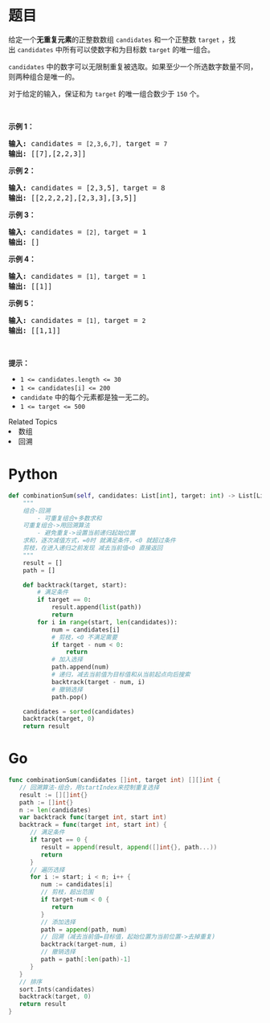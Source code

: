 # 题目
<p>给定一个<strong>无重复元素</strong>的正整数数组 <code>candidates</code> 和一个正整数 <code>target</code> ，找出 <code>candidates</code> 中所有可以使数字和为目标数 <code>target</code> 的唯一组合。</p>

<p><code>candidates</code> 中的数字可以无限制重复被选取。如果至少一个所选数字数量不同，则两种组合是唯一的。 </p>

<p>对于给定的输入，保证和为 <code>target</code> 的唯一组合数少于 <code>150</code> 个。</p>

<p> </p>

<p><strong>示例 1：</strong></p>

<pre>
<strong>输入: </strong>candidates = <code>[2,3,6,7], </code>target = <code>7</code>
<strong>输出: </strong>[[7],[2,2,3]]
</pre>

<p><strong>示例 2：</strong></p>

<pre>
<strong>输入: </strong>candidates = [2,3,5]<code>, </code>target = 8
<strong>输出: </strong>[[2,2,2,2],[2,3,3],[3,5]]</pre>

<p><strong>示例 3：</strong></p>

<pre>
<strong>输入: </strong>candidates = <code>[2], </code>target = 1
<strong>输出: </strong>[]
</pre>

<p><strong>示例 4：</strong></p>

<pre>
<strong>输入: </strong>candidates = <code>[1], </code>target = <code>1</code>
<strong>输出: </strong>[[1]]
</pre>

<p><strong>示例 5：</strong></p>

<pre>
<strong>输入: </strong>candidates = <code>[1], </code>target = <code>2</code>
<strong>输出: </strong>[[1,1]]
</pre>

<p> </p>

<p><strong>提示：</strong></p>

<ul>
	<li><code>1 <= candidates.length <= 30</code></li>
	<li><code>1 <= candidates[i] <= 200</code></li>
	<li><code>candidate</code> 中的每个元素都是独一无二的。</li>
	<li><code>1 <= target <= 500</code></li>
</ul>
<div><div>Related Topics</div><div><li>数组</li><li>回溯</li></div></div>

# Python

```python
def combinationSum(self, candidates: List[int], target: int) -> List[List[int]]:
    """
    组合-回溯
        - 可重复组合+多数求和
    可重复组合->用回溯算法
        - 避免重复->设置当前递归起始位置
    求和，逐次减值方式，=0时 就满足条件，<0 就超过条件
    剪枝，在进入递归之前发现 减去当前值<0 直接返回
    """
    result = []
    path = []

    def backtrack(target, start):
        # 满足条件
        if target == 0:
            result.append(list(path))
            return
        for i in range(start, len(candidates)):
            num = candidates[i]
            # 剪枝，<0 不满足需要
            if target - num < 0:
                return
            # 加入选择
            path.append(num)
            # 递归，减去当前值为目标值和从当前起点向后搜索
            backtrack(target - num, i)
            # 撤销选择
            path.pop()

    candidates = sorted(candidates)
    backtrack(target, 0)
    return result
```

# Go

```go
func combinationSum(candidates []int, target int) [][]int {
   // 回溯算法-组合，用startIndex来控制重复选择
   result := [][]int{}
   path := []int{}
   n := len(candidates)
   var backtrack func(target int, start int)
   backtrack = func(target int, start int) {
      // 满足条件
      if target == 0 {
         result = append(result, append([]int{}, path...))
         return
      }
      // 遍历选择
      for i := start; i < n; i++ {
         num := candidates[i]
         // 剪枝，超出范围
         if target-num < 0 {
            return
         }
         // 添加选择
         path = append(path, num)
         // 回溯（减去当前值=目标值，起始位置为当前位置->去掉重复)
         backtrack(target-num, i)
         // 撤销选择
         path = path[:len(path)-1]
      }
   }
   // 排序
   sort.Ints(candidates)
   backtrack(target, 0)
   return result
}
```